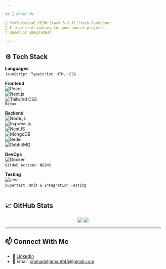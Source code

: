 ```yaml
---

## 🧠 About Me

💼 Professional MERN Stack & Full Stack Developer  
🤝 I love contributing to open-source projects  
🗾 Based in Bangladesh  

---
```


## ⚙️ Tech Stack

**Languages**  
`JavaScript` · `TypeScript` · `HTML` · `CSS`

**Frontend**  
![React](https://img.shields.io/badge/React-20232a?style=for-the-badge&logo=react&logoColor=61DAFB)  
![Next.js](https://img.shields.io/badge/Next.js-000000?style=for-the-badge&logo=nextdotjs&logoColor=white)  
![Tailwind CSS](https://img.shields.io/badge/Tailwind-38B2AC?style=for-the-badge&logo=tailwind-css&logoColor=white)  
`Redux`

**Backend**  
![Node.js](https://img.shields.io/badge/Node.js-339933?style=for-the-badge&logo=nodedotjs&logoColor=white)  
![Express.js](https://img.shields.io/badge/Express.js-404D59?style=for-the-badge)  
![NestJS](https://img.shields.io/badge/NestJS-E0234E?style=for-the-badge&logo=nestjs&logoColor=white)  
![MongoDB](https://img.shields.io/badge/MongoDB-4EA94B?style=for-the-badge&logo=mongodb&logoColor=white)  
![Redis](https://img.shields.io/badge/Redis-DC382D?style=for-the-badge&logo=redis&logoColor=white)  
![RabbitMQ](https://img.shields.io/badge/RabbitMQ-FF6600?style=for-the-badge&logo=rabbitmq&logoColor=white)

**DevOps**  
![Docker](https://img.shields.io/badge/Docker-2496ED?style=for-the-badge&logo=docker&logoColor=white)  
`GitHub Actions` · `NGINX`

**Testing**  
![Jest](https://img.shields.io/badge/Jest-C21325?style=for-the-badge&logo=jest&logoColor=white)  
`Supertest` · `Unit & Integration Testing`

---

## 📈 GitHub Stats

<p align="center">
  <img src="https://github-readme-stats.vercel.app/api?username=shahadatdev&show_icons=true&theme=radical" />
  <img src="https://github-readme-streak-stats.herokuapp.com?user=shahadatdev&theme=radical" />
</p>

---

## 📫 Connect With Me

<!-- 🌐 [Portfolio](https://srjsoft.com) -->
- 💼 [LinkedIn](https://www.linkedin.com/in/shahadat-jaman-76063a26a/)  
- 📧 Email: shahadatjaman945@gmail.com

